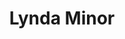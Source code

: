 ---
title: Lynda Minor
picture: lyndaMinor.jpg
viewer_title: Lynda Minor
thumbnail: lyndaMinor_t.jpg
alt: Lynda Minor
medium: Oil
width: 20"
height: 24"
---